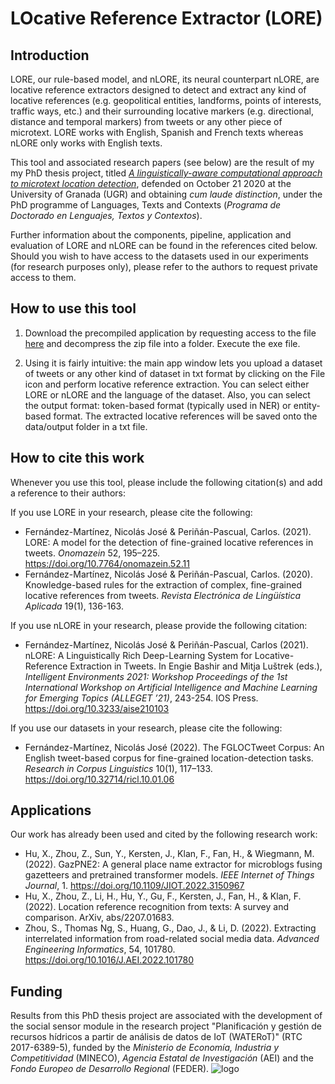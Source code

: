 # LOcative Reference Extractor (LORE)
## Introduction
LORE, our rule-based model, and nLORE, its neural counterpart nLORE, are locative reference extractors designed to detect and extract any kind of locative references (e.g. geopolitical entities, landforms, points of interests, traffic ways, etc.) and their surrounding locative markers (e.g. directional, distance and temporal markers) from tweets or any other piece of microtext. LORE works with English, Spanish and French texts whereas nLORE only works with English texts.

This tool and associated research papers (see below) are the result of my my PhD thesis project, titled [*A linguistically-aware computational approach to microtext location detection*](https://digibug.ugr.es/handle/10481/64577), defended on October 21 2020 at the University of Granada (UGR) and obtaining *cum laude distinction*, under the PhD programme of Languages, Texts and Contexts (*Programa de Doctorado en Lenguajes, Textos y Contextos*).

Further information about the components, pipeline, application and evaluation of LORE and nLORE can be found in the references cited below. Should you wish to have access to the datasets used in our experiments (for research purposes only), please refer to the authors to request private access to them.

## How to use this tool

1. Download the precompiled application by requesting access to the file [here](https://drive.google.com/file/d/1yWs-eeP5_23eu1aNrZWnmIWKiVgMdupI/view?usp=sharing) and decompress the zip file into a folder. Execute the exe file.

2.  Using it is fairly intuitive: the main app window lets you upload a dataset of tweets or any other kind of dataset in txt format by clicking on the File icon and perform locative reference extraction. You can select either LORE or nLORE and the language of the dataset. Also, you can select the output format: token-based format (typically used in NER) or entity-based format. The extracted locative references will be saved onto the data/output folder in a txt file.

## How to cite this work
Whenever you use this tool, please include the following citation(s) and add a reference to their authors:

If you use LORE in your research, please cite the following:
- Fernández-Martínez, Nicolás José & Periñán-Pascual, Carlos. (2021). LORE: A model for the detection of fine-grained locative references in tweets. *Onomazein* 52, 195–225. https://doi.org/10.7764/onomazein.52.11
- Fernández-Martínez, Nicolás José & Periñán-Pascual, Carlos. (2020). Knowledge-based rules for the extraction of complex, fine-grained locative references from tweets. *Revista Electrónica de Lingüística Aplicada* 19(1), 136-163.


If you use nLORE in your research, please provide the following citation:
- Fernández-Martínez, Nicolás José & Periñán-Pascual, Carlos (2021). nLORE: A Linguistically Rich Deep-Learning System for Locative-Reference Extraction in Tweets. In Engie Bashir and Mitja Luštrek (eds.), *Intelligent Environments 2021: Workshop Proceedings of the 1st International Workshop on Artificial Intelligence and Machine Learning for Emerging Topics (ALLEGET ’21)*, 243-254. IOS Press. https://doi.org/10.3233/aise210103

If you use our datasets in your research, please cite the following:
- Fernández-Martínez, Nicolás José (2022). The FGLOCTweet Corpus: An English tweet-based corpus for fine-grained location-detection tasks. *Research in Corpus Linguistics* 10(1), 117–133. https://doi.org/10.32714/ricl.10.01.06

## Applications
Our work has already been used and cited by the following research work:

- Hu, X., Zhou, Z., Sun, Y., Kersten, J., Klan, F., Fan, H., & Wiegmann, M. (2022). GazPNE2: A general place name extractor for microblogs fusing gazetteers and pretrained transformer models. *IEEE Internet of Things Journal*, 1. https://doi.org/10.1109/JIOT.2022.3150967
- Hu, X., Zhou, Z., Li, H., Hu, Y., Gu, F., Kersten, J., Fan, H., & Klan, F. (2022). Location reference recognition from texts: A survey and comparison. ArXiv, abs/2207.01683.
- Zhou, S., Thomas Ng, S., Huang, G., Dao, J., & Li, D. (2022). Extracting interrelated information from road-related social media data. *Advanced Engineering Informatics*, 54, 101780. https://doi.org/10.1016/J.AEI.2022.101780

## Funding
Results from this PhD thesis project are associated with the development of the social sensor module in the research project "Planificación y gestión de recursos hídricos a partir de análisis de datos de IoT (WATERoT)" (RTC 2017-6389-5), funded by the *Ministerio de Economía, Industria y Competitividad* (MINECO), *Agencia Estatal de Investigación* (AEI) and the *Fondo Europeo de Desarrollo Regional* (FEDER).
![logo](https://user-images.githubusercontent.com/45042730/158458975-d0554557-82c3-40c6-bb08-b68a38115268.png)
